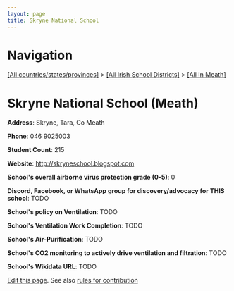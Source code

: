 ```yaml
---
layout: page
title: Skryne National School
---
```

# Navigation

[[All countries/states/provinces]](../../..) > [[All Irish School Districts]](../..) > [[All In Meath]](..)

# Skryne National School (Meath)

**Address**: Skryne, Tara, Co Meath

**Phone**: 046 9025003

**Student Count**: 215

**Website**: <http://skryneschool.blogspot.com>

**School's overall airborne virus protection grade (0-5)**: 0

**Discord, Facebook, or WhatsApp group for discovery/advocacy for THIS school**: TODO

**School's policy on Ventilation**: TODO

**School's Ventilation Work Completion**: TODO

**School's Air-Purification**: TODO

**School's CO2 monitoring to actively drive ventilation and filtration**: TODO

**School's Wikidata URL**: TODO


[Edit this page](https://github.com/ventilate-schools/Ireland/edit/main/./Meath/Skryne_National_School.md). See also [rules for contribution](../../../contribution-rules/)